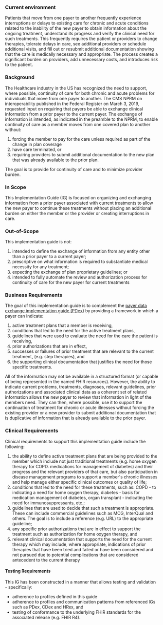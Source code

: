 ### Current environment
Patients that move from one payer to another frequently experience interruptions or delays to existing care for chronic and acute conditions related to the inability of the new payer to obtain information about the ongoing treatment, understand its progress and verify the clinical need for such treatments.  This frequently requires the patient or providers to change therapies, tolerate delays in care, see additional providers or schedule additional visits, and fill out or resubmit additional documentation showing that the care is medically necessary and appropriate. The process creates a significant burden on providers, add unnecessary costs, and introduces risk to the patient.

### Background
The Healthcare industry in the US has recognized the need to support, where possible, continuity of care for both chronic and acute problems for individuals that move from one payer to another. The CMS NPRM on interoperability published in the Federal Register on March 3, 2019, requested input on requiring that payers be able to exchange clinical information from a prior payer to the current payer. The exchange of information is intended, as indicated in the preamble to the NPRM, to enable continuity of care as a member moves from one covered plan to another without:
1. forcing the member to pay for the care unless required as part of the change in plan coverage
2. have care terminated,  or
3. requiring providers to submit additional documentation to the new plan that was already available to the prior plan.

The goal is to provide for continuity of care and to minimize provider burden.

### In Scope
This Implementation Guide (IG) is focused on organizing and exchanging information from a prior payer associated with current treatments to allow the new payer to continue these treatments without placing an additional burden on either the member or the provider or creating interruptions in care.

### Out-of-Scope
This implementation guide is not:

1. intended to define the exchange of information from any entity other than a prior payer to a current payer;
2. prescriptive on what information is required to substantiate medical necessity for any treatment;
3. expecting the exchange of plan proprietary guidelines; or
4. intended to fully automate the review and authorization process for continuity of care for the new payer for current treatments

### Business Requirements
The goal of this implementation guide is to complement the [payer data exchange implementation guide (PDex)]({{site.data.fhir.ver.pdex}}) by providing a framework in which a payer can indicate:

1. active treatment plans that a member is receiving,
2. conditions that led to the need for the active treatment plans,
3. guidelines that were used to evaluate the need for the care the patient is receiving,
4. prior authorizations that are in effect,
5. successes or failures of prior treatment that are relevant to the current treatment, (e.g. step therapies), and
6. the supporting clinical documentation that justifies the need for those specific treatments.

All of the information may not be available in a structured format (or capable of being represented in the named FHIR resources).  However, the ability to indicate current problems, treatments, diagnoses, relevant guidelines, prior authorizations and associated clinical data as a coherent set of related information allows the new payer to review that information in light of the members need.  They can then, where possible, use it to support the continuation of treatment for chronic or acute illnesses without forcing the existing provider or a new provider to submit additional documentation that is duplicative of information that is already available to the prior payer.

### Clinical Requirements
Clinical requirements to support this implementation guide include the following:

1.  the ability to define active treatment plans that are being provided to the member which include not just traditional treatments (e.g. home oxygen therapy for COPD. medications for management of diabetes) and their progress and the relevant providers of that care, but also participation in disease management programs to support a member's chronic illnesses and help manage either specific clinical outcomes or quality of life;
2.  conditions that led to the need for these treatments, such as: COPD - to indicating a need for home oxygen therapy, diabetes - basis for medication management of diabetes, organ transplant - indicating the need for immunosuppressants, etc.;
3.  guidelines that are used to decide that such a treatment is appropriate.  These can include commercial guidelines such as MCG, InterQual and others.   The goal is to include a reference (e.g. URL) to the appropriate guideline;
4.	any specific prior authorizations that are in effect to support the treatment such as authorization for home oxygen therapy, and
5.	relevant clinical documentation that supports the need for the current therapy which may include, where appropriate, indications of prior therapies that have been tried and failed or have been considered and not pursued due to potential complications that are considered antecedent to the current therapy

#### Testing Requirements
This IG has been constructed in a manner that allows testing and validation - specifically:
* adherence to profiles defined in this guide
* adherence to profiles and communication patterns from referenced IGs such as PDex, CDex and HRex, and
* testing of conformance to the underlying FHIR standards for the associated release (e.g. FHIR R4).

<!--### Use Cases
1. Home oxygen therapy for COPD
    1.	Treatment for chronic illness
    2.	Need diagnosis and possibly O2 Sat
2. Insulin treatment for Diabetes (step therapy)
    1.	Treatment for chronic illness
    2.	Need diagnosis and A1C
    3.	Need prior treatments that failed
3. Disease management program – for diabetes
    1.	Treatment for chronic illness
    2.	Foot care
    3.	Glaucoma
4. Home health physical therapy
    1.	Therapy treatment in the home
    2.	Number of sessions
    3.	Number completed as of leaving the plan -->
